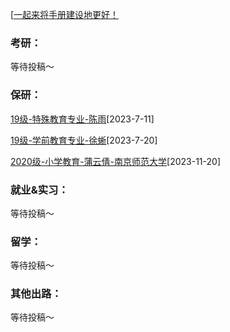 [[一起来将手册建设地更好！](preface/Sharing_experience.md)

### 考研：
等待投稿～

### 保研：
[19级-特殊教育专业-陈雨](D升学就业篇/教育科学学院/19级-特殊教育专业-陈雨.md)[2023-7-11]

[19级-学前教育专业-徐蜥](D升学就业篇/教育科学学院/19级-学前教育专业-徐蜥.md)[2023-7-20]

[2020级-小学教育-蒲云倩-南京师范大学](D升学就业篇\教育科学学院\2020级-小学教育-蒲云倩-南京师范大学.md)[2023-11-20]

### 就业&实习：

等待投稿～

### 留学：

等待投稿～

### 其他出路：

等待投稿～
